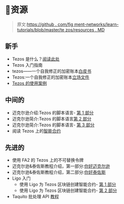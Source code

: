 # 👀资源

> 原文:[https://github . com/fig ment-networks/learn-tutorials/blob/master/te zos/resources . MD](https://github.com/figment-networks/learn-tutorials/blob/master/tezos/resources.md)

## 新手

*   Tezos 是什么？[阅读此处](https://www.notion.so/Tezos-2d47d73758074dbb9c94748dce53d73d)
*   Tezos 入门指南
*   tezos——一个自我修正的加密账本[白皮书](https://tezos.com/whitepaper.pdf)
*   Tezos:一个自我修正的加密账本[立场文件](https://tezos.com/position-paper.pdf)
*   [Tezos 的使用案例](https://wiki.tezosagora.org/learn/uses-of-tezos)

## 中间的

*   迈克尔逊介绍:Tezos 的脚本语言- [第 1 部分](https://betterprogramming.pub/introduction-to-michelson-the-language-of-tezos-part-1-374c03394cc3)
*   迈克尔逊简介:Tezos 的脚本语言[第 2 部分](https://betterprogramming.pub/an-introduction-to-michelson-the-scripting-language-of-tezos-part-2-4cc972c8237c)
*   迈克尔逊简介:Tezos 的脚本语言- [第 3 部分](https://medium.com/coinmonks/an-introduction-to-michelson-the-scripting-language-of-tezos-part-3-70bb294cd19e)
*   阅读 Tezos 上的[智能合约](https://wiki.tezosagora.org/learn/smartcontracts)

## 先进的

*   使用 FA2 的 Tezos 上的不可替换令牌
*   迈克尔逊&泰佐斯教程介绍，第一部分:[你好迈克尔逊](https://medium.com/tezos/a-tutorial-introduction-to-michelson-tezos-part-i-hello-michelson-a044b960e4e5)
*   迈克尔逊&泰佐斯教程介绍，第二部分:[你好泰佐斯](https://medium.com/tezos/a-tutorial-introduction-to-michelson-tezos-part-ii-hello-tezos-8b9068148dd6)
*   Ligo 入门
    *   使用 Ligo 为 Tezos 区块链创建智能合约- [第 1 部分](https://medium.com/coinmonks/getting-started-with-ligo-13ea2c4e844e)
    *   使用 Ligo 为 Tezos 区块链创建智能合约- [第 2 部分](https://medium.com/coinmonks/getting-started-with-ligo-part-2-fb0c000e40c6)
*   Taquito 批处理 API [教程](https://medium.com/coinmonks/taquito-batch-api-tutorial-fe2957057d3e)
